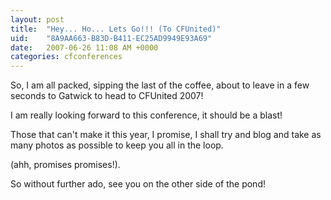 ```yaml
---
layout: post
title:  "Hey... Ho... Lets Go!!! (To CFUnited)"
uid:	"8A9AA663-B83D-B411-EC25AD9949E93A69"
date:   2007-06-26 11:08 AM +0000
categories: cfconferences
---
```

So, I am all packed, sipping the last of the coffee, about to leave in a few seconds to Gatwick to head to CFUnited 2007!

I am really looking forward to this conference, it should be a blast! 

Those that can't make it this year, I promise, I shall try and blog and take as many photos as possible to keep you all in the loop.

(ahh, promises promises!).

So without further ado, see you on the other side of the pond!